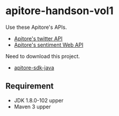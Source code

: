 # apitore-handson-vol1
Use these Apitore's APIs.
- [Apitore's twitter API](https://apitore.com/store/apis/details?id=23)
- [Apitore's sentiment Web API](https://apitore.com/store/apis/details?id=11)

Need to download this project.
- [apitore-sdk-java](https://github.com/keigohtr/apitore-sdk-java)

## Requirement
- JDK 1.8.0-102 upper
- Maven 3 upper